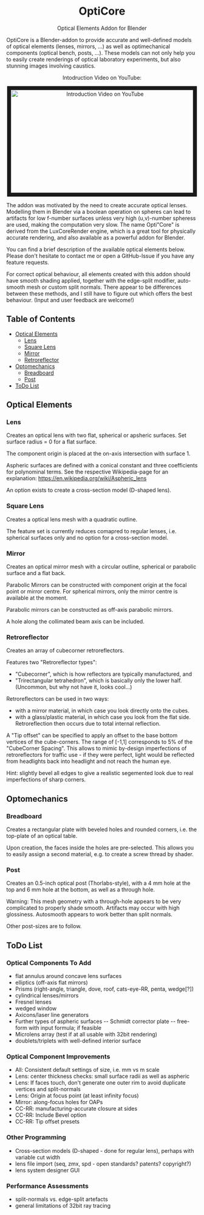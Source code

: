 


<p align="center">
<h1 align="center">OptiCore</h1>
</p>
<p align="center">
Optical Elements Addon for Blender
<br />

OptiCore is a Blender-addon to provide accurate and well-defined models of optical elements (lenses, mirrors, ...) as well as optimechanical components (optical bench, posts, ...). These models can not only help you to easily create renderings of optical laboratory experiments, but also stunning images involving caustics.

</p>

<p align="center">
Intodruction Video on YouTube:
</p>
<p align="center">
<a href="http://www.youtube.com/watch?feature=player_embedded&v=D8rQBVI4lIg
" target="_blank"><img src="http://img.youtube.com/vi/D8rQBVI4lIg/0.jpg" 
alt="Introduction Video on YouTube" width="480" height="270" border="10" /></a>


</p>


The addon was motivated by the need to create accurate optical lenses. Modelling them in Blender via a boolean operation on spheres can lead to artifacts for low f-number surfaces unless very high (u,v)-number spheress are used, making the computation very slow.
The name Opti"Core" is derived from the LuxCoreRender engine, which is a great tool for physically accurate rendering, and also available as a powerful addon for Blender.

You can find a brief description of the available optical elements below. Please don't hesitate to contact me or open a GitHub-Issue if you have any feature requests.

For correct optical behaviour, all elements created with this addon should have smooth shading applied, together with the edge-split modifier, auto-smooth mesh or custom split normals. There appear to be differences between these methods, and I still have to figure out which offers the best behaviour. (Input and user feedback are welcome!)

## Table of Contents
* [Optical Elements](#optical-elements)
  * [Lens](#lens)
  * [Square Lens](#square-lens)
  * [Mirror](#mirror)
  * [Retroreflector](#retroreflector)
* [Optomechanics](#optomechanics)
  * [Breadboard](#breadboard)
  * [Post](#post)
* [ToDo List](#todo-list)

## Optical Elements

### Lens

Creates an optical lens with two flat, spherical or apsheric surfaces. Set surface radius = 0 for a flat surface.

The component origin is placed at the on-axis intersection with surface 1.

Aspheric surfaces are defined with a conical constant and three coefficients for polynominal terms. See the respective Wikipedia-page for an explanation: <https://en.wikipedia.org/wiki/Aspheric_lens>

An option exists to create a cross-section model (D-shaped lens).

### Square Lens

Creates a optical lens mesh with a quadratic outline.

The feature set is currently reduces comapred to regular lenses, i.e. spherical surfaces only and no option for a cross-section model.

### Mirror

Creates an optical mirror mesh with a circular outline, spherical or parabolic surface and a flat back.

Parabolic Mirrors can be constructed with component origin at the focal point or mirror centre. For spherical mirrors, only the mirror centre is available at the moment.

Parabolic mirrors can be constructed as off-axis parabolic mirrors.

A hole along the collimated beam axis can be included.

### Retroreflector

Creates an array of cubecorner retroreflectors.

Features two "Retroreflector types":
- "Cubecorner", which is how reflectors are typically manufactured, and
- "Trirectangular tetrahedron", which is basically only the lower half. (Uncommon, but why not have it, looks cool...)

Retroreflectors can be used in two ways:
- with a mirror material, in which case you look directly onto the cubes.
- with a glass/plastic material, in which case you look from the flat side. Retroreflection then occurs due to total internal reflection.

A "Tip offset" can be specified to apply an offset to the base bottom vertices of the cube-corners. The range of [-1,1] corresponds to 5% of the "CubeCorner Spacing". This allows to mimic by-design imperfections of retroreflectors for traffic use - if they were perfect, light would be reflected from headlights back into headlight and not reach the human eye.

Hint: slightly bevel all edges to give a realistic segemented look due to real imperfections of sharp corners.

## Optomechanics

### Breadboard

Creates a rectangular plate with beveled holes and rounded corners, i.e. the top-plate of an optical table.

Upon creation, the faces inside the holes are pre-selected. This allows you to easily assign a second material, e.g. to create a screw thread by shader.

### Post

Creates an 0.5-inch optical post (Thorlabs-style), with a 4 mm hole at the top and 6 mm hole at the bottom, as well as a through hole.

Warning: This mesh geometry with a through-hole appears to be very complicated to properly shade smooth. Artifacts may occur with high glossiness. Autosmooth appears to work better than split normals.

Other post-sizes are to follow.

## ToDo List

### Optical Components To Add
- flat annulus around concave lens surfaces
- elliptics (off-axis flat mirrors)
- Prisms (right-angle, triangle, dove, roof, cats-eye-RR, penta, wedge[?])
- cylindrical lenses/mirrors
- Fresnel lenses
- wedged window
- Axicons/laser line generators
- Further types of aspheric surfaces
-- Schmidt corrector plate
-- free-form with input formula; if feasible
- Microlens array (test if at all usable with 32bit rendering)
- doublets/triplets with well-defined interior surface

### Optical Component Improvements
- All: Consistent default settings of size, i.e. mm vs m scale
- Lens: center thickness checks: small surface radii as well as aspheric
- Lens: If faces touch, don't generate one outer rim to avoid duplicate vertices and split-normals
- Lens: Origin at focus point (at least infinity focus)
- Mirror: along-focus holes for OAPs
- CC-RR: manufacturing-accurate closure at sides
- CC-RR: Include Bevel option
- CC-RR: Tip offset presets

### Other Programming
- Cross-section models (D-shaped - done for regular lens), perhaps with variable cut width
- lens file import (seq, zmx, spd - open standards? patents? copyright?)
- lens system designer GUI

### Performance Assessments

- split-normals vs. edge-split artefacts
- general limitations of 32bit ray tracing